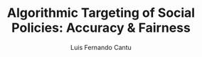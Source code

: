---
paperId: 46
author: Luis Fernando Cantu
publicationauthor: Cantu, L. F.
title: "Algorithmic Targeting of Social Policies: Accuracy & Fairness"
pdf: --
poster: --
alt: --
type: Poster
topic: FAT
link: --
conference: neurips
year: 2019
tags: neurips-2019
location: Vancouver, Canada
---